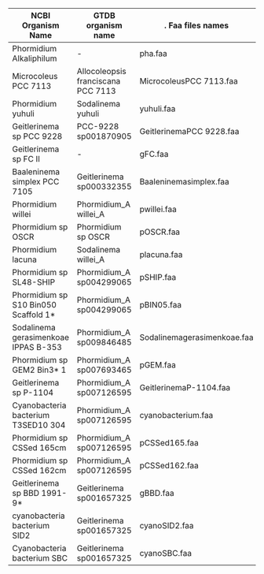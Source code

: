 NCBI Organism Name | GTDB organism name | . Faa files names |
|----------|---------- |---------- |
| Phormidium Alkaliphilum | - | pha.faa |
| Microcoleus PCC 7113 | Allocoleopsis franciscana PCC 7113 | MicrocoleusPCC 7113.faa |
| Phormidium yuhuli | Sodalinema yuhuli | yuhuli.faa |
| Geitlerinema sp PCC 9228 | PCC-9228 sp001870905 | GeitlerinemaPCC 9228.faa |
| Geitlerinema sp FC II | - | gFC.faa |
| Baaleninema simplex PCC 7105 | Geitlerinema sp000332355 | Baaleninemasimplex.faa |
| Phormidium willei | Phormidium_A willei_A | pwillei.faa |
| Phormidium sp OSCR | Phormidium sp OSCR | pOSCR.faa |
| Phormidium lacuna | Sodalinema willei_A | placuna.faa |
| Phormidium sp SL48-SHIP | Phormidium_A sp004299065 | pSHIP.faa |
| Phormidium sp S10 Bin050 Scaffold 1* | Phormidium_A sp004299065 | pBIN05.faa |
| Sodalinema gerasimenkoae IPPAS B-353 | Phormidium_A sp009846485 | Sodalinemagerasimenkoae.faa |
| Phormidium sp GEM2 Bin3* 1 | Phormidium_A sp007693465 | pGEM.faa |
| Geitlerinema sp P-1104 | Phormidium_A sp007126595 | GeitlerinemaP-1104.faa |
| Cyanobacteria bacterium T3SED10 304 | Phormidium_A sp007126595 | cyanobacterium.faa |
| Phormidium sp CSSed 165cm | Phormidium_A sp007126595 | pCSSed165.faa |
| Phormidium sp CSSed 162cm | Phormidium_A sp007126595 | pCSSed162.faa |
| Geitlerinema sp BBD 1991-9* | Geitlerinema sp001657325 | gBBD.faa |
| cyanobacteria bacterium SID2 | Geitlerinema sp001657325 | cyanoSID2.faa |
| Cyanobacteria bacterium SBC | Geitlerinema sp001657325 | cyanoSBC.faa |
